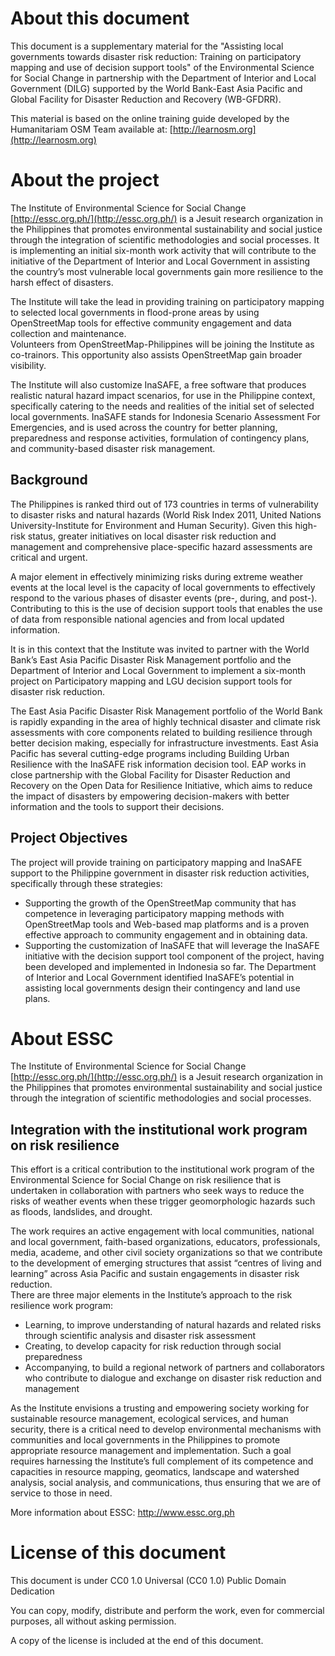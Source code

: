 
About this document
=====================

This document is a supplementary material for the 
"Assisting local governments towards disaster risk reduction: 
Training on participatory mapping and use of decision support tools"
of the Environmental Science for Social Change in partnership with 
the Department of Interior and Local Government (DILG) 
supported by the World Bank-East Asia Pacific and Global Facility 
for Disaster Reduction and Recovery (WB-GFDRR).

This material is based on the online training guide developed by the
Humanitariam OSM Team available at: [http://learnosm.org](http://learnosm.org)

About the project
=========================
The Institute of Environmental Science for Social Change [http://essc.org.ph/](http://essc.org.ph/) 
is a Jesuit research organization in the Philippines that promotes 
environmental sustainability and social justice through the integration 
of scientific methodologies and social processes.  It is implementing an 
initial six-month work activity that will contribute to the initiative of 
the Department of Interior and Local Government in assisting the country’s 
most vulnerable local governments gain more resilience to the harsh effect 
of disasters.

The Institute will take the lead in providing training on participatory mapping 
to selected local governments in flood-prone areas by using OpenStreetMap tools 
for effective community engagement and data collection and maintenance.  
Volunteers from OpenStreetMap-Philippines will be joining the Institute as 
co-trainors.  This opportunity also assists OpenStreetMap gain broader visibility.

The Institute will also customize InaSAFE, a free software that produces realistic 
natural hazard impact scenarios, for use in the Philippine context, specifically 
catering to the needs and realities of the initial set of selected local governments. 
InaSAFE stands for Indonesia Scenario Assessment For Emergencies, and is used across 
the country for better planning, preparedness and response activities, formulation of 
contingency plans, and community-based disaster risk management.

Background
-------------

The Philippines is ranked third out of 173 countries in terms of vulnerability to 
disaster risks and natural hazards (World Risk Index 2011, United Nations 
University-Institute for Environment and Human Security).  Given this high-risk 
status, greater initiatives on local disaster risk reduction and management 
and comprehensive place-specific hazard assessments are critical and urgent.

A major element in effectively minimizing risks during extreme weather events 
at the local level is the capacity of local governments to effectively respond 
to the various phases of disaster events (pre-, during, and post-).  
Contributing to this is the use of decision support tools that enables the 
use of data from responsible national agencies and from local updated information.

It is in this context that the Institute was invited to partner with the 
World Bank’s East Asia Pacific Disaster Risk Management portfolio and the 
Department of Interior and Local Government to implement a six-month project 
on Participatory mapping and LGU decision support tools for disaster risk reduction.

The East Asia Pacific Disaster Risk Management portfolio of the World Bank is 
rapidly expanding in the area of highly technical disaster and climate risk 
assessments with core components related to building resilience through better 
decision making, especially for infrastructure investments.  East Asia Pacific 
has several cutting-edge programs including Building Urban Resilience with the 
InaSAFE risk information decision tool.  EAP works in close partnership with the 
Global Facility for Disaster Reduction and Recovery on the Open Data for Resilience 
Initiative, which aims to reduce the impact of disasters by empowering decision-makers 
with better information and the tools to support their decisions. 

Project Objectives
---------------------

The project will provide training on participatory mapping and InaSAFE support 
to the Philippine government in disaster risk reduction activities, 
specifically through these strategies:

* Supporting the growth of the OpenStreetMap community that has competence 
  in leveraging participatory mapping methods with OpenStreetMap tools and 
  Web-based map platforms and is a proven effective approach to community 
  engagement and in obtaining data.
* Supporting the customization of InaSAFE that will leverage the InaSAFE 
  initiative with the decision support tool component of the project, 
  having been developed and implemented in Indonesia so far.  The 
  Department of Interior and Local Government identified InaSAFE’s 
  potential in assisting local governments design their contingency 
  and land use plans.

About ESSC 
=================

The Institute of Environmental Science for Social Change [http://essc.org.ph/](http://essc.org.ph/) 
is a Jesuit research organization in the Philippines that promotes environmental 
sustainability and social justice through the integration of scientific methodologies 
and social processes. 

Integration with the institutional work program on risk resilience
------------------------------------------------------------------------

This effort is a critical contribution to the institutional work program of the 
Environmental Science for Social Change on risk resilience that is undertaken 
in collaboration with partners who seek ways to reduce the risks of weather 
events when these trigger geomorphologic hazards such as floods, landslides, 
and drought.

The work requires an active engagement with local communities, national and 
local government, faith-based organizations, educators, professionals, media, 
academe, and other civil society organizations so that we contribute to the 
development of emerging structures that assist “centres of living and learning” 
across Asia Pacific and sustain engagements in disaster risk reduction.  
There are three major elements in the Institute’s approach to the risk 
resilience work program:

* Learning, to improve understanding of natural hazards and related 
  risks through scientific analysis and disaster risk assessment
* Creating, to develop capacity for risk reduction through 
  social preparedness
* Accompanying, to build a regional network of partners and 
  collaborators who contribute to dialogue and exchange on 
  disaster risk reduction and management

As the Institute envisions a trusting and empowering society 
working for sustainable resource management, ecological services, 
and human security, there is a critical need to develop environmental 
mechanisms with communities and local governments in the Philippines to 
promote appropriate resource management and implementation.  Such a goal 
requires harnessing the Institute’s full complement of its competence and 
capacities in resource mapping, geomatics, landscape and watershed analysis, 
social analysis, and communications, thus ensuring that we are of service to 
those in need.

More information about ESSC: http://www.essc.org.ph


License of this document
============================

This document is under CC0 1.0 Universal (CC0 1.0) Public Domain Dedication 

You can copy, modify, distribute and perform the work, even for commercial purposes, 
all without asking permission. 

A copy of the license is included at the end of this document.
